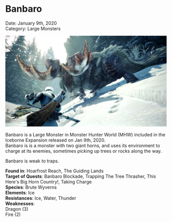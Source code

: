 # **Banbaro**  
Date: January 9th, 2020  
Category: Large Monsters  

![alt](images/Banbaro.png)

Banbaro is a Large Monster in Monster Hunter World (MHW) included in the Iceborne Expansion released on Jan 9th, 2020.  
Banbaro is is a monster with two giant horns, and uses its environment to charge at its enemies, sometimes picking up trees or rocks along the way.
    
Banbaro is weak to traps.
    
**Found in**: Hoarfrost Reach, The Guiding Lands   
**Target of Quests**: Banbaro Blockade, Trapping The Tree Thrasher, This Here's Big Horn Country!, Taking Charge  
**Species**: Brute Wyverns  
**Elements**: Ice  
**Resistances**: Ice, Water, Thunder  
**Weaknesses**:  
Dragon (3)  
Fire (2)  
